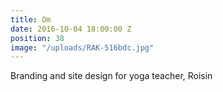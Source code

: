 ```yaml
---
title: Om
date: 2016-10-04 18:00:00 Z
position: 38
image: "/uploads/RAK-516bdc.jpg"
---
```


Branding and site design for yoga teacher, Roisin